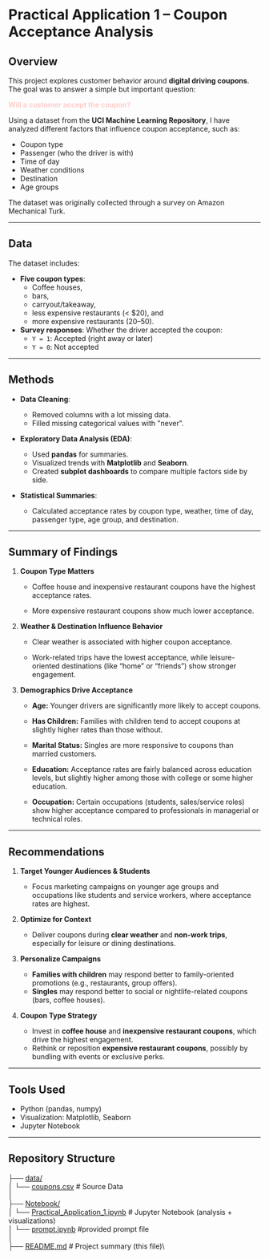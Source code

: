 # Practical Application 1 – Coupon Acceptance Analysis

## Overview
This project explores customer behavior around **digital driving coupons**.  
The goal was to answer a simple but important question:

**<span style="color: #ffcccb;">Will a customer accept the coupon?**</span>

Using a dataset from the **UCI Machine Learning Repository**, I have analyzed different factors that influence coupon acceptance, such as:
- Coupon type
- Passenger (who the driver is with)
- Time of day
- Weather conditions
- Destination
- Age groups

The dataset was originally collected through a survey on Amazon Mechanical Turk.

---

## Data
The dataset includes:
- **Five coupon types**: 
   - Coffee houses, 
   - bars, 
   - carryout/takeaway, 
   - less expensive restaurants (< $20), and 
   - more expensive restaurants ($20–$50).
- **Survey responses**: Whether the driver accepted the coupon:
  - `Y = 1`: Accepted (right away or later)
  - `Y = 0`: Not accepted

---

## Methods
- **Data Cleaning**:
  - Removed columns with a lot missing data.
  - Filled missing categorical values with "never".

- **Exploratory Data Analysis (EDA)**:
  - Used **pandas** for summaries.
  - Visualized trends with **Matplotlib** and **Seaborn**.
  - Created **subplot dashboards** to compare multiple factors side by side.

- **Statistical Summaries**:
  - Calculated acceptance rates by coupon type, weather, time of day, passenger type, age group, and destination.

---

## Summary of Findings

1. **Coupon Type Matters**

   - Coffee house and inexpensive restaurant coupons have the highest acceptance rates.

   - More expensive restaurant coupons show much lower acceptance.

2. **Weather & Destination Influence Behavior**

   - Clear weather is associated with higher coupon acceptance.

   - Work-related trips have the lowest acceptance, while leisure-oriented destinations (like “home” or “friends”) show stronger engagement.

3. **Demographics Drive Acceptance**

   - **Age:** Younger drivers are significantly more likely to accept coupons.

   - **Has Children:** Families with children tend to accept coupons at slightly higher rates than those without.

   - **Marital Status:** Singles are more responsive to coupons than married customers.

   - **Education:** Acceptance rates are fairly balanced across education levels, but slightly higher among those with college or some higher education.

   - **Occupation:** Certain occupations (students, sales/service roles) show higher acceptance compared to professionals in managerial or technical roles.

---

## Recommendations

1. **Target Younger Audiences & Students**  
   - Focus marketing campaigns on younger age groups and occupations like students and service workers, where acceptance rates are highest.  

2. **Optimize for Context**  
   - Deliver coupons during **clear weather** and **non-work trips**, especially for leisure or dining destinations.  

3. **Personalize Campaigns**  
   - **Families with children** may respond better to family-oriented promotions (e.g., restaurants, group offers).  
   - **Singles** may respond better to social or nightlife-related coupons (bars, coffee houses).  

4. **Coupon Type Strategy**  
   - Invest in **coffee house** and **inexpensive restaurant coupons**, which drive the highest engagement.  
   - Rethink or reposition **expensive restaurant coupons**, possibly by bundling with events or exclusive perks.  
---

## Tools Used
- Python (pandas, numpy)
- Visualization: Matplotlib, Seaborn
- Jupyter Notebook

---

## Repository Structure

├── [data/](https://github.com/cryoraj/AmazonCustomerCoupon/tree/main/data)\
│   └── [coupons.csv](https://github.com/cryoraj/AmazonCustomerCoupon/blob/main/data/coupons.csv)     # Source Data\
│\
├── [Notebook/](https://github.com/cryoraj/AmazonCustomerCoupon/tree/main/Notebook)\
│   └── [Practical_Application_1.ipynb](https://github.com/cryoraj/AmazonCustomerCoupon/blob/main/Notebook/Practical%20Application%201.ipynb)   # Jupyter Notebook (analysis + visualizations)\
│   └── [prompt.ipynb](https://github.com/cryoraj/AmazonCustomerCoupon/blob/main/Notebook/prompt.ipynb)                    #provided prompt file\
│\
├── [README.md](https://github.com/cryoraj/AmazonCustomerCoupon/blob/main/README.md)                       # Project summary (this file)\
